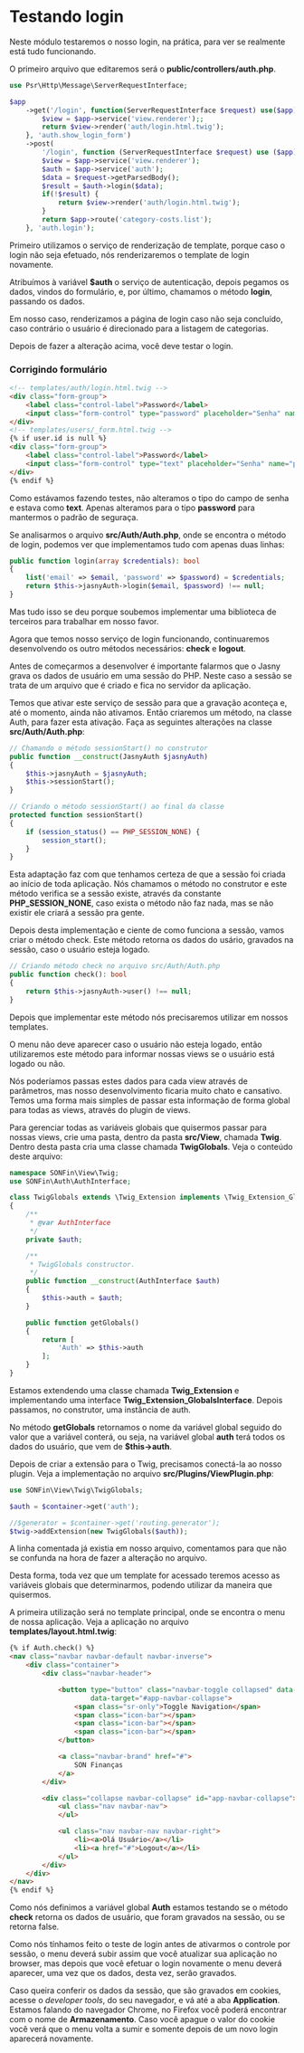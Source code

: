 # Testando login

Neste módulo testaremos o nosso login, na prática, para ver se realmente está tudo funcionando.

O primeiro arquivo que editaremos será o **public/controllers/auth.php**.

```php
use Psr\Http\Message\ServerRequestInterface;

$app
    ->get('/login', function(ServerRequestInterface $request) use($app){
        $view = $app->service('view.renderer');;
        return $view->render('auth/login.html.twig');
    }, 'auth.show_login_form')
    ->post(
        '/login', function (ServerRequestInterface $request) use ($app) {
        $view = $app->service('view.renderer');
        $auth = $app->service('auth');
        $data = $request->getParsedBody();
        $result = $auth->login($data);
        if(!$result) {
            return $view->render('auth/login.html.twig');
        }
        return $app->route('category-costs.list');
    }, 'auth.login');
```

Primeiro utilizamos o serviço de renderização de template, porque caso o login não seja efetuado, nós renderizaremos o template de login novamente.

Atribuímos à variável **$auth** o serviço de autenticação, depois pegamos os dados, vindos do formulário, e, por último, chamamos o método **login**, passando os dados.

Em nosso caso, renderizamos a página de login caso não seja concluído, caso contrário o usuário é direcionado para a listagem de categorias.

Depois de fazer a alteração acima, você deve testar o login.

### Corrigindo formulário

```html
<!-- templates/auth/login.html.twig -->
<div class="form-group">
    <label class="control-label">Password</label>
    <input class="form-control" type="password" placeholder="Senha" name="password">
</div>
<!-- templates/users/_form.html.twig -->
{% if user.id is null %}
<div class="form-group">
    <label class="control-label">Password</label>
    <input class="form-control" type="text" placeholder="Senha" name="password">
</div>
{% endif %}
```

Como estávamos fazendo testes, não alteramos o tipo do campo de senha e estava como **text**. Apenas alteramos para o tipo **password** para mantermos o padrão de seguraça.

Se analisarmos o arquivo **src/Auth/Auth.php**, onde se encontra o método de login, podemos ver que implementamos tudo com apenas duas linhas:

```php
public function login(array $credentials): bool
{
    list('email' => $email, 'password' => $password) = $credentials;
    return $this->jasnyAuth->login($email, $password) !== null;
}
```

Mas tudo isso se deu porque soubemos implementar uma biblioteca de terceiros para trabalhar em nosso favor.

Agora que temos nosso serviço de login funcionando, continuaremos desenvolvendo os outro métodos necessários: **check** e **logout**.

Antes de começarmos a desenvolver é importante falarmos que o Jasny grava os dados de usuário em uma sessão do PHP. Neste caso a sessão se trata de um arquivo que é criado e fica no servidor da aplicação.

Temos que ativar este serviço de sessão para que a gravação aconteça e, até o momento, ainda não ativamos. Então criaremos um método, na classe Auth, para fazer esta ativação. Faça as seguintes alterações na classe **src/Auth/Auth.php**:

```php
// Chamando o método sessionStart() no construtor
public function __construct(JasnyAuth $jasnyAuth)
{
    $this->jasnyAuth = $jasnyAuth;
    $this->sessionStart();
}

// Criando o método sessionStart() ao final da classe
protected function sessionStart()
{
    if (session_status() == PHP_SESSION_NONE) {
        session_start();
    }
}
```

Esta adaptação faz com que tenhamos certeza de que a sessão foi criada ao início de toda aplicação. Nós chamamos o método no construtor e este método verifica se a sessão existe, através da constante **PHP_SESSION_NONE**, caso exista o método não faz nada, mas se não existir ele criará a sessão pra gente.

Depois desta implementação e ciente de como funciona a sessão, vamos criar o método check. Este método retorna os dados do usário, gravados na sessão, caso o usuário esteja logado.

```php
// Criando método check no arquivo src/Auth/Auth.php
public function check(): bool
{
    return $this->jasnyAuth->user() !== null;
}
```

Depois que implementar este método nós precisaremos utilizar em nossos templates.

O menu não deve aparecer caso o usuário não esteja logado, então utilizaremos este método para informar nossas views se o usuário está logado ou não.

Nós poderíamos passas estes dados para cada view através de parâmetros, mas nosso desenvolvimento ficaria muito chato e cansativo. Temos uma forma mais simples de passar esta informação de forma global para todas as views, através do plugin de views.

Para gerenciar todas as variáveis globais que quisermos passar para nossas views, crie uma pasta, dentro da pasta **src/View**, chamada **Twig**. Dentro desta pasta cria uma classe chamada **TwigGlobals**. Veja o conteúdo deste arquivo:

```php
namespace SONFin\View\Twig;
use SONFin\Auth\AuthInterface;

class TwigGlobals extends \Twig_Extension implements \Twig_Extension_GlobalsInterface
{
    /**
     * @var AuthInterface
     */
    private $auth;

    /**
     * TwigGlobals constructor.
     */
    public function __construct(AuthInterface $auth)
    {
        $this->auth = $auth;
    }

    public function getGlobals()
    {
        return [
            'Auth' => $this->auth
        ];
    }
}
```

Estamos extendendo uma classe chamada **Twig\_Extension** e implementando uma interface **Twig\_Extension\_GlobalsInterface**. Depois passamos, no construtor, uma instância de auth.

No método **getGlobals** retornamos o nome da variável global seguido do valor que a variável conterá, ou seja, na variável global **auth** terá todos os dados do usuário, que vem de **$this->auth**.

Depois de criar a extensão para o Twig, precisamos conectá-la ao nosso plugin. Veja a implementação no arquivo **src/Plugins/ViewPlugin.php**:

```php
use SONFin\View\Twig\TwigGlobals;

$auth = $container->get('auth');

//$generator = $container->get('routing.generator');
$twig->addExtension(new TwigGlobals($auth));
```

A linha comentada já existia em nosso arquivo, comentamos para que não se confunda na hora de fazer a alteração no arquivo.

Desta forma, toda vez que um template for acessado teremos acesso as variáveis globais que determinarmos, podendo utilizar da maneira que quisermos.

A primeira utilização será no template principal, onde se encontra o menu de nossa aplicação. Veja a aplicação no arquivo **templates/layout.html.twig**:

```html
{% if Auth.check() %}
<nav class="navbar navbar-default navbar-inverse">
    <div class="container">
        <div class="navbar-header">

            <button type="button" class="navbar-toggle collapsed" data-toggle="collapse"
                    data-target="#app-navbar-collapse">
                <span class="sr-only">Toggle Navigation</span>
                <span class="icon-bar"></span>
                <span class="icon-bar"></span>
                <span class="icon-bar"></span>
            </button>

            <a class="navbar-brand" href="#">
                SON Finanças
            </a>
        </div>

        <div class="collapse navbar-collapse" id="app-navbar-collapse">
            <ul class="nav navbar-nav">
            </ul>

            <ul class="nav navbar-nav navbar-right">
                <li><a>Olá Usuário</a></li>
                <li><a href="#">Logout</a></li>
            </ul>
        </div>
    </div>
</nav>
{% endif %}
```

Como nós definimos a variável global **Auth** estamos testando se o método **check** retorna os dados de usuário, que foram gravados na sessão, ou se retorna false.

Como nós tínhamos feito o teste de login antes de ativarmos o controle por sessão, o menu deverá subir assim que você atualizar sua aplicação no browser, mas depois que você efetuar o login novamente o menu deverá aparecer, uma vez que os dados, desta vez, serão gravados.

Caso queira conferir os dados da sessão, que são gravados em cookies, acesse o *developer tools*, do seu navegador, e vá até a aba **Application**. Estamos falando do navegador Chrome, no Firefox você poderá encontrar com o nome de **Armazenamento**. Caso você apague o valor do cookie você verá que o menu volta a sumir e somente depois de um novo login aparecerá novamente.